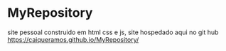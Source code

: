 # MyRepository

site pessoal construido em html css e js, site hospedado aqui no git hub https://caiqueramos.github.io/MyRepository/
